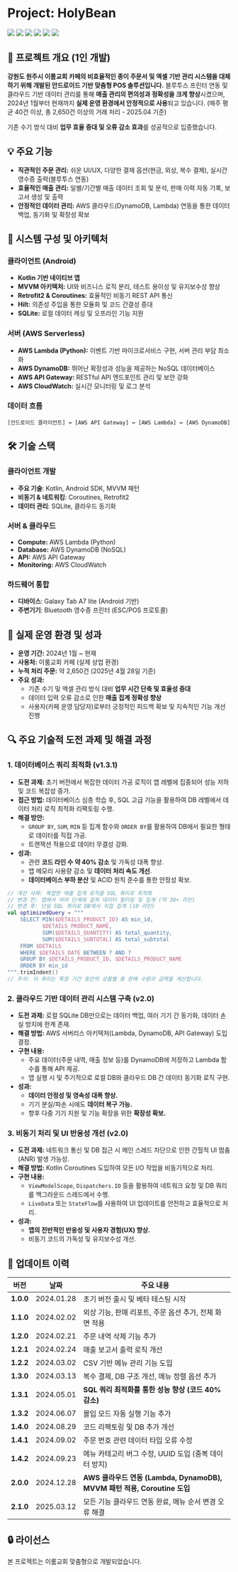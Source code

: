 # Project: HolyBean

<img src="https://img.shields.io/badge/Kotlin-7F52FF?style=for-the-badge&logo=Kotlin&logoColor=white">
<img src="https://img.shields.io/badge/Android-34A853?style=for-the-badge&logo=Android&logoColor=white">
<img src="https://img.shields.io/badge/AWS_Lambda-FF9900?style=for-the-badge&logo=amazonaws&logoColor=white">
<img src="https://img.shields.io/badge/DynamoDB-4053D6?style=for-the-badge&logo=amazondynamodb&logoColor=white">
<img src="https://img.shields.io/badge/SQLite-003B57?style=for-the-badge&logo=SQLite&logoColor=white">
<img src="https://img.shields.io/badge/Python-3776AB?style=for-the-badge&logo=python&logoColor=white">

## 📌 프로젝트 개요 (1인 개발)

**강원도 원주시 이룸교회 카페의 비효율적인 종이 주문서 및 엑셀 기반 관리 시스템을 대체하기 위해 개발된 안드로이드 기반 맞춤형 POS 솔루션입니다.** 블루투스 프린터 연동 및 클라우드 기반 데이터 관리를 통해 **매출 관리의 편의성과 정확성을 크게 향상**시켰으며, 2024년 1월부터 현재까지 **실제 운영 환경에서 안정적으로 사용**되고 있습니다. (매주 평균 40건 이상, 총 2,650건 이상의 거래 처리 - 2025.04 기준)

기존 수기 방식 대비 **업무 효율 증대 및 오류 감소 효과**를 성공적으로 입증했습니다.

## 💡 주요 기능

- **직관적인 주문 관리:** 쉬운 UI/UX, 다양한 결제 옵션(현금, 외상, 복수 결제), 실시간 영수증 출력(블루투스 연동)
- **효율적인 매출 관리:** 일별/기간별 매출 데이터 조회 및 분석, 판매 이력 자동 기록, 보고서 생성 및 출력
- **안정적인 데이터 관리:** AWS 클라우드(DynamoDB, Lambda) 연동을 통한 데이터 백업, 동기화 및 확장성 확보

## 🔧 시스템 구성 및 아키텍처

### 클라이언트 (Android)
- **Kotlin 기반 네이티브 앱**
- **MVVM 아키텍처:** UI와 비즈니스 로직 분리, 테스트 용이성 및 유지보수성 향상
- **Retrofit2 & Coroutines:** 효율적인 비동기 REST API 통신
- **Hilt:** 의존성 주입을 통한 모듈화 및 코드 간결성 증대
- **SQLite:** 로컬 데이터 캐싱 및 오프라인 기능 지원

### 서버 (AWS Serverless)
- **AWS Lambda (Python):** 이벤트 기반 마이크로서비스 구현, 서버 관리 부담 최소화
- **AWS DynamoDB:** 뛰어난 확장성과 성능을 제공하는 NoSQL 데이터베이스
- **AWS API Gateway:** RESTful API 엔드포인트 관리 및 보안 강화
- **AWS CloudWatch:** 실시간 모니터링 및 로그 분석

### 데이터 흐름
```
[안드로이드 클라이언트] ↔ [AWS API Gateway] ↔ [AWS Lambda] ↔ [AWS DynamoDB]
```

## 🛠 기술 스택

### 클라이언트 개발
* **주요 기술**: Kotlin, Android SDK, MVVM 패턴
* **비동기 & 네트워킹**: Coroutines, Retrofit2
* **데이터 관리**: SQLite, 클라우드 동기화

### 서버 & 클라우드
* **Compute:** AWS Lambda (Python)
* **Database:** AWS DynamoDB (NoSQL)
* **API:** AWS API Gateway
* **Monitoring:** AWS CloudWatch

### 하드웨어 통합
* **디바이스**: Galaxy Tab A7 lite (Android 기반)
* **주변기기**: Bluetooth 영수증 프린터 (ESC/POS 프로토콜)

## 📱 실제 운영 환경 및 성과

- **운영 기간:** 2024년 1월 ~ 현재
- **사용처:** 이룸교회 카페 (실제 상업 환경)
- **누적 처리 주문:** 약 2,650건 (2025년 4월 28일 기준)
- **주요 성과:**
    - 기존 수기 및 엑셀 관리 방식 대비 **업무 시간 단축 및 효율성 증대**
    - 데이터 입력 오류 감소로 인한 **매출 집계 정확성 향상**
    - 사용자(카페 운영 담당자)로부터 긍정적인 피드백 확보 및 지속적인 기능 개선 진행

## 🔍 주요 기술적 도전 과제 및 해결 과정

### 1. 데이터베이스 쿼리 최적화 (v1.3.1)
- **도전 과제:** 초기 버전에서 복잡한 데이터 가공 로직이 앱 레벨에 집중되어 성능 저하 및 코드 복잡성 증가.
- **접근 방법:** 데이터베이스 심층 학습 후, SQL 고급 기능을 활용하여 DB 레벨에서 데이터 처리 로직 최적화 리팩토링 수행.
- **해결 방안:**
  - `GROUP BY`, `SUM`, `MIN` 등 집계 함수와 `ORDER BY`를 활용하여 DB에서 필요한 형태로 데이터를 직접 가공.
  - 트랜잭션 적용으로 데이터 무결성 강화.
- **성과:**
  - 관련 **코드 라인 수 약 40% 감소** 및 가독성 대폭 향상.
  - 앱 메모리 사용량 감소 및 **데이터 처리 속도 개선**.
  - **데이터베이스 부하 분산** 및 ACID 원칙 준수를 통한 안정성 확보.

```kotlin
// 개선 사례: 복잡한 매출 집계 로직을 SQL 쿼리로 최적화
// 변경 전: 앱에서 여러 단계에 걸쳐 데이터 필터링 및 집계 (약 30+ 라인)
// 변경 후: 단일 SQL 쿼리로 DB에서 직접 집계 (10 라인)
val optimizedQuery = """
    SELECT MIN($DETAILS_PRODUCT_ID) AS min_id, 
           $DETAILS_PRODUCT_NAME, 
           SUM($DETAILS_QUANTITY) AS total_quantity, 
           SUM($DETAILS_SUBTOTAL) AS total_subtotal
    FROM $DETAILS
    WHERE $DETAILS_DATE BETWEEN ? AND ?
    GROUP BY $DETAILS_PRODUCT_ID, $DETAILS_PRODUCT_NAME
    ORDER BY min_id
""".trimIndent()
// 주석: 이 쿼리는 특정 기간 동안의 상품별 총 판매 수량과 금액을 계산합니다.
```

### 2. 클라우드 기반 데이터 관리 시스템 구축 (v2.0)
- **도전 과제:** 로컬 SQLite DB만으로는 데이터 백업, 여러 기기 간 동기화, 데이터 손실 방지에 한계 존재.
- **해결 방법:** AWS 서버리스 아키텍처(Lambda, DynamoDB, API Gateway) 도입 결정.
- **구현 내용:**
    - 주요 데이터(주문 내역, 매출 정보 등)를 DynamoDB에 저장하고 Lambda 함수를 통해 API 제공.
    - 앱 실행 시 및 주기적으로 로컬 DB와 클라우드 DB 간 데이터 동기화 로직 구현.
- **성과:**
    - **데이터 안정성 및 영속성 대폭 향상.**
    - 기기 분실/파손 시에도 **데이터 복구 가능.**
    - 향후 다중 기기 지원 및 기능 확장을 위한 **확장성 확보.**

### 3. 비동기 처리 및 UI 반응성 개선 (v2.0)
- **도전 과제:** 네트워크 통신 및 DB 접근 시 메인 스레드 차단으로 인한 간헐적 UI 멈춤(ANR) 발생 가능성.
- **해결 방법:** Kotlin Coroutines 도입하여 모든 I/O 작업을 비동기적으로 처리.
- **구현 내용:**
    - `ViewModelScope`, `Dispatchers.IO` 등을 활용하여 네트워크 요청 및 DB 쿼리를 백그라운드 스레드에서 수행.
    - `LiveData` 또는 `StateFlow`를 사용하여 UI 업데이트를 안전하고 효율적으로 처리.
- **성과:**
    - **앱의 전반적인 반응성 및 사용자 경험(UX) 향상.**
    - 비동기 코드의 가독성 및 유지보수성 개선.

## 📝 업데이트 이력

| **버전** | **날짜** | **주요 내용** |
| --- | --- | --- |
| **1.0.0** | 2024.01.28 | 초기 버전 출시 및 베타 테스팅 시작 |
| **1.1.0** | 2024.02.02 | 외상 기능, 판매 리포트, 주문 옵션 추가, 전체 화면 적용 |
| **1.2.0** | 2024.02.21 | 주문 내역 삭제 기능 추가 |
| **1.2.1** | 2024.02.24 | 매출 보고서 출력 로직 개선 |
| **1.2.2** | 2024.03.02 | CSV 기반 메뉴 관리 기능 도입 |
| **1.3.0** | 2024.03.13 | 복수 결제, DB 구조 개선, 메뉴 정렬 옵션 추가 |
| **1.3.1** | 2024.05.01 | **SQL 쿼리 최적화를 통한 성능 향상 (코드 40% 감소)** |
| **1.3.2** | 2024.06.07 | 몰입 모드 자동 실행 기능 추가 |
| **1.4.0** | 2024.08.29 | 코드 리팩토링 및 DB 추가 개선 |
| **1.4.1** | 2024.09.02 | 주문 번호 관련 데이터 타입 오류 수정 |
| **1.4.2** | 2024.09.23 | 메뉴 카테고리 버그 수정, UUID 도입 (중복 데이터 방지) |
| **2.0.0** | 2024.12.28 | **AWS 클라우드 연동 (Lambda, DynamoDB), MVVM 패턴 적용, Coroutine 도입** |
| **2.1.0** | 2025.03.12 | 모든 기능 클라우드 연동 완료, 메뉴 순서 변경 오류 해결 |

## 🔒 라이선스

본 프로젝트는 이룸교회 맞춤형으로 개발되었습니다.
